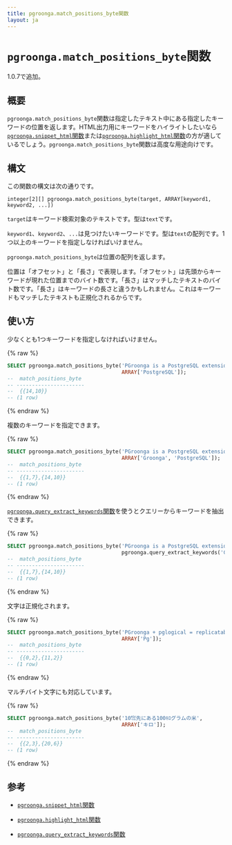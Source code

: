 ```yaml
---
title: pgroonga.match_positions_byte関数
layout: ja
---
```


# `pgroonga.match_positions_byte`関数

1.0.7で追加。

## 概要

`pgroonga.match_positions_byte`関数は指定したテキスト中にある指定したキーワードの位置を返します。HTML出力用にキーワードをハイライトしたいなら[`pgroonga.snippet_html`関数](pgroonga-snippet-html.html)または[`pgroonga.highlight_html`関数](pgroonga-highlight-html.html)の方が適しているでしょう。`pgroonga.match_positions_byte`関数は高度な用途向けです。

## 構文

この関数の構文は次の通りです。

```text
integer[2][] pgroonga.match_positions_byte(target, ARRAY[keyword1, keyword2, ...])
```

`target`はキーワード検索対象のテキストです。型は`text`です。

`keyword1`、`keyword2`、`...`は見つけたいキーワードです。型は`text`の配列です。1つ以上のキーワードを指定しなければいけません。

`pgroonga.match_positions_byte`は位置の配列を返します。

位置は「オフセット」と「長さ」で表現します。「オフセット」は先頭からキーワードが現れた位置までのバイト数です。「長さ」はマッチしたテキストのバイト数です。「長さ」はキーワードの長さと違うかもしれません。これはキーワードもマッチしたテキストも正規化されるからです。

## 使い方

少なくとも1つキーワードを指定しなければいけません。

{% raw %}
```sql
SELECT pgroonga.match_positions_byte('PGroonga is a PostgreSQL extension.',
                                     ARRAY['PostgreSQL']);
--  match_positions_byte 
-- ----------------------
--  {{14,10}}
-- (1 row)
```
{% endraw %}

複数のキーワードを指定できます。

{% raw %}
```sql
SELECT pgroonga.match_positions_byte('PGroonga is a PostgreSQL extension.',
                                     ARRAY['Groonga', 'PostgreSQL']);
--  match_positions_byte 
-- ----------------------
--  {{1,7},{14,10}}
-- (1 row)
```
{% endraw %}

[`pgroonga.query_extract_keywords`関数](pgroonga-query-extract-keywords.html)を使うとクエリーからキーワードを抽出できます。

{% raw %}
```sql
SELECT pgroonga.match_positions_byte('PGroonga is a PostgreSQL extension.',
                                     pgroonga.query_extract_keywords('Groonga PostgreSQL -extension'));
--  match_positions_byte 
-- ----------------------
--  {{1,7},{14,10}}
-- (1 row)
```
{% endraw %}

文字は正規化されます。

{% raw %}
```sql
SELECT pgroonga.match_positions_byte('PGroonga + pglogical = replicatable!',
                                     ARRAY['Pg']);
--  match_positions_byte 
-- ----------------------
--  {{0,2},{11,2}}
-- (1 row)
```
{% endraw %}

マルチバイト文字にも対応しています。

{% raw %}
```sql
SELECT pgroonga.match_positions_byte('10㌖先にある100ｷﾛグラムの米',
                                     ARRAY['キロ']);
--  match_positions_byte 
-- ----------------------
--  {{2,3},{20,6}}
-- (1 row)
```
{% endraw %}

## 参考

  * [`pgroonga.snippet_html`関数](pgroonga-query-snippet-html.html)

  * [`pgroonga.highlight_html`関数](pgroonga-query-highlight-html.html)

  * [`pgroonga.query_extract_keywords`関数](pgroonga-query-extract-keywords.html)

